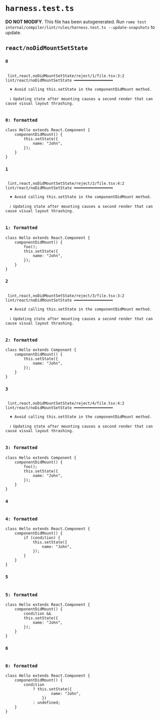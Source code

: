 # `harness.test.ts`

**DO NOT MODIFY**. This file has been autogenerated. Run `rome test internal/compiler/lint/rules/harness.test.ts --update-snapshots` to update.

## `react/noDidMountSetState`

### `0`

```

 lint,react,noDidMountSetState/reject/1/file.tsx:3:2 lint/react/noDidMountSetState ━━━━━━━━━━━━━━━━━

  ✖ Avoid calling this.setState in the componentDidMount method.

  ℹ Updating state after mounting causes a second render that can cause visual layout thrashing.


```

### `0: formatted`

```tsx
class Hello extends React.Component {
	componentDidMount() {
		this.setState({
			name: "John",
		});
	}
}

```

### `1`

```

 lint,react,noDidMountSetState/reject/2/file.tsx:4:2 lint/react/noDidMountSetState ━━━━━━━━━━━━━━━━━

  ✖ Avoid calling this.setState in the componentDidMount method.

  ℹ Updating state after mounting causes a second render that can cause visual layout thrashing.


```

### `1: formatted`

```tsx
class Hello extends React.Component {
	componentDidMount() {
		foo();
		this.setState({
			name: "John",
		});
	}
}

```

### `2`

```

 lint,react,noDidMountSetState/reject/3/file.tsx:3:2 lint/react/noDidMountSetState ━━━━━━━━━━━━━━━━━

  ✖ Avoid calling this.setState in the componentDidMount method.

  ℹ Updating state after mounting causes a second render that can cause visual layout thrashing.


```

### `2: formatted`

```tsx
class Hello extends Component {
	componentDidMount() {
		this.setState({
			name: "John",
		});
	}
}

```

### `3`

```

 lint,react,noDidMountSetState/reject/4/file.tsx:4:2 lint/react/noDidMountSetState ━━━━━━━━━━━━━━━━━

  ✖ Avoid calling this.setState in the componentDidMount method.

  ℹ Updating state after mounting causes a second render that can cause visual layout thrashing.


```

### `3: formatted`

```tsx
class Hello extends Component {
	componentDidMount() {
		foo();
		this.setState({
			name: "John",
		});
	}
}

```

### `4`

```

```

### `4: formatted`

```tsx
class Hello extends React.Component {
	componentDidMount() {
		if (condition) {
			this.setState({
				name: "John",
			});
		}
	}
}

```

### `5`

```

```

### `5: formatted`

```tsx
class Hello extends React.Component {
	componentDidMount() {
		condition &&
		this.setState({
			name: "John",
		});
	}
}

```

### `6`

```

```

### `6: formatted`

```tsx
class Hello extends React.Component {
	componentDidMount() {
		condition
			? this.setState({
					name: "John",
				})
			: undefined;
	}
}

```
